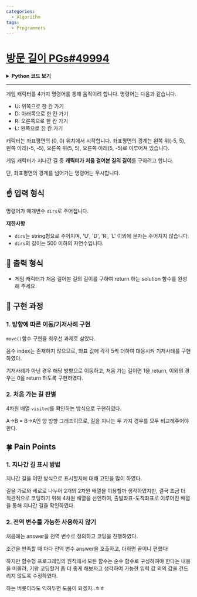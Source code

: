 ```yaml
---
categories:
  - Algorithm
tags:
  - Programmers
---
```

# [방문 길이 PGs#49994](https://programmers.co.kr/learn/courses/30/lessons/49994)

<details>
<summary><b>Python 코드 보기</b></summary>
<div markdown="1">

```python
def move(now, _dir, visited):
    x = now[0]
    y = now[1]
    
    if _dir == "U":
        if now[1] != 10:
            now[1] += 1
            if visited[x][y][x][y+1] != 1 and visited[x][y+1][x][y] != 1:
                visited[x][y][x][y+1] = 1
                return 1
        
    elif _dir == "D":
        if now[1] != 0:
            now[1] -= 1
            if visited[x][y][x][y-1] != 1 and visited[x][y-1][x][y] != 1:
                visited[x][y][x][y-1] = 1
                return 1
        
    elif _dir == "R":
        if now[0] != 10:
            now[0] += 1
            if visited[x][y][x+1][y] != 1 and visited[x+1][y][x][y] != 1:
                visited[x][y][x+1][y] = 1
                return 1
        
    elif _dir == "L":
        if now[0] != 0:
            now[0] -= 1
            if visited[x][y][x-1][y] != 1 and visited[x-1][y][x][y] != 1:
                visited[x][y][x-1][y] = 1
                return 1
    return 0

def solution(dirs):
    answer = 0
    now = [5,5]
    visited = [[[[0]*11 for i in range(11)]*11 for j in range(11)]*11 for k in range(11)]
    # 4차원. [전x][전y][후x][후y]

    for i in range(0,len(dirs)):
        answer += move(now, dirs[i], visited)
        
    return answer
```

</div>
</details>

- - -

게임 캐릭터를 4가지 명령어를 통해 움직이려 합니다. 명령어는 다음과 같습니다.

-   U: 위쪽으로 한 칸 가기
-   D: 아래쪽으로 한 칸 가기
-   R: 오른쪽으로 한 칸 가기
-   L: 왼쪽으로 한 칸 가기

캐릭터는 좌표평면의 (0, 0) 위치에서 시작합니다. 좌표평면의 경계는 왼쪽 위(-5, 5), 왼쪽 아래(-5, -5), 오른쪽 위(5, 5), 오른쪽 아래(5, -5)로 이루어져 있습니다.

게임 캐릭터가 지나간 길 중 **캐릭터가 처음 걸어본 길의 길이**를 구하려고 합니다.

단, 좌표평면의 경계를 넘어가는 명령어는 무시합니다.

## ☝ 입력 형식

명령어가 매개변수 `dirs`로 주어집니다.

**제한사항**

-   `dirs`는 string형으로 주어지며, 'U', 'D', 'R', 'L' 이외에 문자는 주어지지 않습니다.
-   `dirs`의 길이는 500 이하의 자연수입니다.

## 🤞 출력 형식

+ 게임 캐릭터가 처음 걸어본 길의 길이를 구하여 return 하는 solution 함수를 완성해 주세요.

## 🤟 구현 과정

### 1. 방향에 따른 이동/기저사례 구현

`move()`함수 구현을 최우선 과제로 삼았다.

음수 index는 존재하지 않으므로, 좌표 값에 각각 5씩 더하여 대응시켜 기저사례를 구현하였다.

기저사례가 아닌 경우 해당 방향으로 이동하고, 처음 가는 길이면 1을 return, 이외의 경우는 0을 return 하도록 구현하였다.

### 2. 처음 가는 길 판별

4차원 배열 `visited`를 확인하는 방식으로 구현하였다.

A->B = B->A인 양 방향 그래프이므로, 길을 지나는 두 가지 경우를 모두 비교해주어야한다.

## 🍀 Pain Points

### 1. 지나간 길 표시 방법

지나간 길을 어떤 방식으로 표시할지에 대해 고민을 많이 하였다.

길을 가로와 세로로 나누어 2개의 2차원 배열을 이용할까 생각하였지만, 결국 조금 더 직관적으로 코딩하기 위해 4차원 배열을 선언하여, 출발좌표-도착좌표로 이루어진 배열을 통해 지나간 길을 확인하였다.

### 2. 전역 변수를 가능한 사용하지 않기

처음에는 answer을 전역 변수로 정의하고 코딩을 진행하였다.

조건을 만족할 때 마다 전역 변수 answer을 호출하고, 더하면 끝이니 편했다!

하지만 함수형 프로그래밍의 원칙에서 모든 함수는 순수 함수로 구성하여야 한다는 내용을 떠올려, 기왕 코딩할거 좀 더 좋게 해보자고 생각하여 가능한 입력 값 외의 값을 건드리지 않도록 수정하였다. 

하는 버릇이라도 익혀두면 도움이 되겠지..ㅎㅎ


